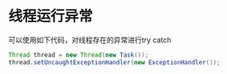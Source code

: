 # 线程运行异常

可以使用如下代码，对线程存在的异常进行try catch

```java
Thread thread = new Thread(new Task());
thread.setUncaughtExceptionHandler(new ExceptionHandler());
```